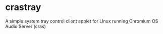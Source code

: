 # crastray
A simple system tray control client applet for LInux running Chromium OS Audio Server (cras)
